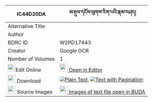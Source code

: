 |IC44D20DA|མ་རྡུལ་དངོས་ལུགས་རིག་པའི་རྣམ་བཤད། 
| --- | --- 
|Alternative Title |
|Author | 
|BDRC ID | W2PD17443
|Creator | Google OCR
|Number of Volumes| 1
|<img width="25" src="https://img.icons8.com/color/25/000000/edit-property.png">Edit Online| [<img width="25" src="https://avatars.githubusercontent.com/u/45091458?s=200&v=4"> Open in Editor](http://editor.openpecha.org/IC44D20DA)
|<img width="25" src="https://img.icons8.com/fluent/48/000000/download-2.png"/>  Download | [![](https://img.icons8.com/color/20/000000/txt.png)Plain Text](https://github.com/Openpecha/IC44D20DA/releases/download/v2/ma_dul_ngo_luk_rigpa_i_namshe_plain_IC44D20DA.zip), [![](https://img.icons8.com/color/20/000000/txt.png)Text with Pagination](https://github.com/Openpecha/IC44D20DA/releases/download/v2/ma_dul_ngo_luk_rigpa_i_namshe_pages_IC44D20DA.zip)
|<img width="25" src="https://img.icons8.com/plasticine/100/000000/pictures-folder.png"/>  Source Images | [<img width="25" src="https://library.bdrc.io/icons/BUDA-small.svg"> Images of text file open in BUDA](https://library.bdrc.io/show/bdr:W2PD17443)